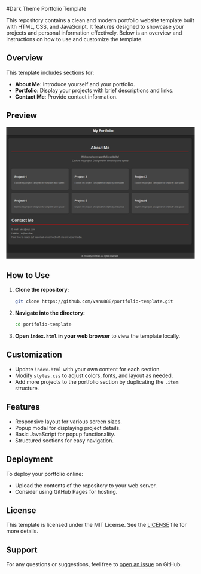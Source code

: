 #Dark Theme Portfolio Template

This repository contains a clean and modern portfolio website template built with HTML, CSS, and JavaScript. It features designed to showcase your projects and personal information effectively. Below is an overview and instructions on how to use and customize the template.


## Overview

This template includes sections for:
- **About Me**: Introduce yourself and your portfolio.
- **Portfolio**: Display your projects with brief descriptions and links.
- **Contact Me**: Provide contact information.

## Preview

![Portfolio Preview](preview.png)

## How to Use

1. **Clone the repository:**
   ```bash
   git clone https://github.com/vanu888/portfolio-template.git
   ```
   
2. **Navigate into the directory:**
   ```bash
   cd portfolio-template
   ```

3. **Open `index.html` in your web browser** to view the template locally.

## Customization

- Update `index.html` with your own content for each section.
- Modify `styles.css` to adjust colors, fonts, and layout as needed.
- Add more projects to the portfolio section by duplicating the `.item` structure.

## Features

- Responsive layout for various screen sizes.
- Popup modal for displaying project details.
- Basic JavaScript for popup functionality.
- Structured sections for easy navigation.

## Deployment

To deploy your portfolio online:
- Upload the contents of the repository to your web server.
- Consider using GitHub Pages for hosting.

## License

This template is licensed under the MIT License. See the [LICENSE](LICENSE) file for more details.

## Support

For any questions or suggestions, feel free to [open an issue](https://github.com/vanu888/portfolio-template/issues) on GitHub.




